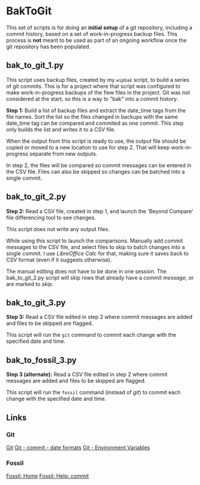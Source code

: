 # BakToGit


This set of scripts is for doing an **initial setup** of a git repository, including a commit history, based on a set of work-in-progress backup files.  This process is **not** meant to be used as part of an ongoing workflow once the git repository has been populated.


## bak_to_git_1.py

This script uses backup files, created by my `wipbak` script, to build a series of git commits. This is for a project where that script was configured to make work-in-progress backups of the fiew files in the project. Git was not considered at the start, so this is a way to "bak" into a commit history.

**Step 1:** Build a list of backup files and extract the date_time tags from the file names. Sort the list so the files changed in backups with the same date_time tag can be compared and commited as one commit. This step only builds the list and writes it to a CSV file.

When the output from this script is ready to use, the output file should be copied or moved to a new location to use for step 2. That will keep work-in-progress separate from new outputs.

In step 2, the files will be compared so commit messages can be entered in the CSV file. Files can also be skipped so changes can be batched into a single commit.


## bak_to_git_2.py

**Step 2:** Read a CSV file, created in step 1, and launch the 'Beyond Compare' file differencing tool to see changes.

This script does not write any output files.

While using this script to launch the comparisons. Manually add commit messages to the CSV file, and select files to skip to batch changes into a single commit.  I use *LibreOffice Calc* for that, making sure it saves back to CSV format (even if it suggests otherwise).

The manual editing does not have to be done in one session. The bak_to_git_2.py script will skip rows that already have a *commit message*, or are marked to *skip*.


## bak_to_git_3.py

**Step 3:** Read a CSV file edited in step 2 where commit messages are added and files to be skipped are flagged.

This script will run the `git` command to commit each change with the specified date and time.


## bak_to_fossil_3.py

**Step 3 (alternate):** Read a CSV file edited in step 2 where commit messages are added and files to be skipped are flagged.

This script will run the `fossil` command (instead of *git*) to commit each change with the specified date and time.


## Links

### Git
[Git](https://git-scm.com/)
[Git - commit - date formats](https://git-scm.com/docs/git-commit#_date_formats)
[Git - Environment Variables](https://git-scm.com/book/en/v2/Git-Internals-Environment-Variables)

### Fossil
[Fossil: Home](https://fossil-scm.org/home/doc/trunk/www/index.wiki)
[Fossil: Help: commit](https://fossil-scm.org/home/help?cmd=commit)